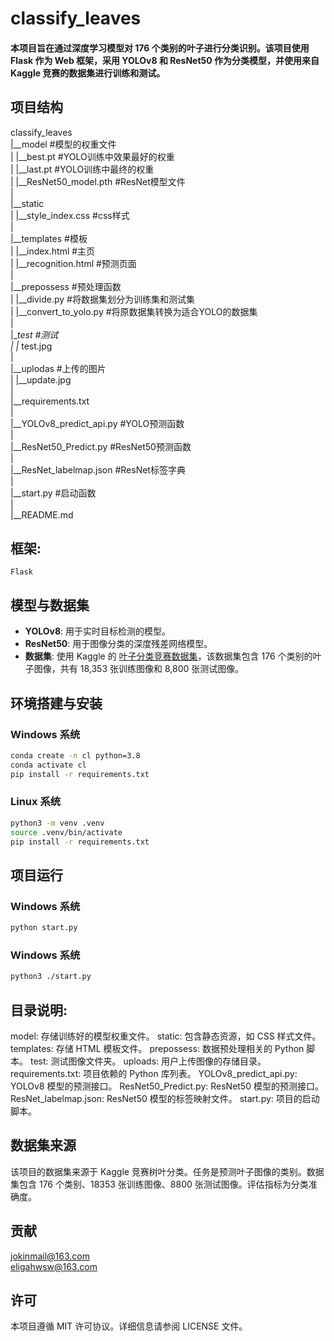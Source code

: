 # classify_leaves  
#### 本项目旨在通过深度学习模型对 176 个类别的叶子进行分类识别。该项目使用 Flask 作为 Web 框架，采用 YOLOv8 和 ResNet50 作为分类模型，并使用来自 Kaggle 竞赛的数据集进行训练和测试。 

## 项目结构

classify_leaves  
 |__model    #模型的权重文件  
 | |__best.pt #YOLO训练中效果最好的权重  
 | |__last.pt #YOLO训练中最终的权重  
 | |__ResNet50_model.pth  #ResNet模型文件  
 |  
 |__static  
 | |__style_index.css    #css样式  
 |  
 |__templates    #模板  
 |  |__index.html   #主页  
 |  |__recognition.html #预测页面  
 |  
 |__prepossess   #预处理函数  
 | |__divide.py  #将数据集划分为训练集和测试集  
 | |__convert_to_yolo.py  #将原数据集转换为适合YOLO的数据集  
 |  
 |__test  #测试  
 | |_ test.jpg  
 |  
 |__uplodas  #上传的图片  
 | |__update.jpg  
 |  
 |__requirements.txt  
 |  
 |__YOLOv8_predict_api.py    #YOLO预测函数  
 |  
 |__ResNet50_Predict.py  #ResNet50预测函数  
 |  
 |__ResNet_labelmap.json #ResNet标签字典  
 |  
 |__start.py #启动函数  
 |  
 |__README.md  

## 框架:  
    Flask  
  
## 模型与数据集
- **YOLOv8**: 用于实时目标检测的模型。
- **ResNet50**: 用于图像分类的深度残差网络模型。
- **数据集**: 使用 Kaggle 的 [叶子分类竞赛数据集](https://www.kaggle.com/c/classify-leaves)，该数据集包含 176 个类别的叶子图像，共有 18,353 张训练图像和 8,800 张测试图像。
  
## 环境搭建与安装
 ### Windows 系统
```bash
conda create -n cl python=3.8
conda activate cl
pip install -r requirements.txt
```

### Linux 系统
```bash
python3 -m venv .venv
source .venv/bin/activate
pip install -r requirements.txt
```

## 项目运行
 ### Windows 系统
```bash
python start.py
```

### Windows 系统
```bash
python3 ./start.py
```

## 目录说明:
model: 存储训练好的模型权重文件。
static: 包含静态资源，如 CSS 样式文件。
templates: 存储 HTML 模板文件。
prepossess: 数据预处理相关的 Python 脚本。
test: 测试图像文件夹。
uploads: 用户上传图像的存储目录。
requirements.txt: 项目依赖的 Python 库列表。
YOLOv8_predict_api.py: YOLOv8 模型的预测接口。
ResNet50_Predict.py: ResNet50 模型的预测接口。
ResNet_labelmap.json: ResNet50 模型的标签映射文件。
start.py: 项目的启动脚本。
  
## 数据集来源
该项目的数据集来源于 Kaggle 竞赛树叶分类。任务是预测叶子图像的类别。数据集包含 176 个类别、18353 张训练图像、8800 张测试图像。评估指标为分类准确度。

## 贡献
jokinmail@163.com  
eligahwsw@163.com

## 许可
本项目遵循 MIT 许可协议。详细信息请参阅 LICENSE 文件。
